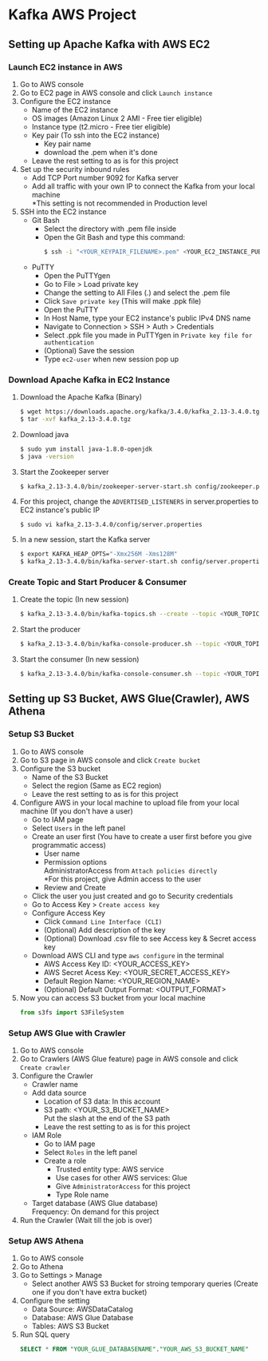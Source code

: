 # Kafka AWS Project

## Setting up Apache Kafka with AWS EC2
### Launch EC2 instance in AWS
1. Go to AWS console
2. Go to EC2 page in AWS console and click `Launch instance`
3. Configure the EC2 instance
    - Name of the EC2 instance
    - OS images (Amazon Linux 2 AMI - Free tier eligible)
    - Instance type (t2.micro - Free tier eligible)
    - Key pair (To ssh into the EC2 instance)
        - Key pair name
        - download the .pem when it's done
    - Leave the rest setting to as is for this project
4. Set up the security inbound rules
    - Add TCP Port number 9092 for Kafka server
    - Add all traffic with your own IP to connect the Kafka from your local machine  
    *This setting is not recommended in Production level
5. SSH into the EC2 instance
    - Git Bash
        - Select the directory with .pem file inside
        - Open the Git Bash and type this command:
            ```bash
            $ ssh -i "<YOUR_KEYPAIR_FILENAME>.pem" <YOUR_EC2_INSTANCE_PUBLIC_IPv4_DNS>
            ```
    - PuTTY
        - Open the PuTTYgen
        - Go to File > Load private key
        - Change the setting to All Files (*.*) and select the .pem file
        - Click `Save private key` (This will make .ppk file)
        - Open the PuTTY
        - In Host Name, type your EC2 instance's public IPv4 DNS name
        - Navigate to Connection > SSH > Auth > Credentials
        - Select .ppk file you made in PuTTYgen in `Private key file for authentication`
        - (Optional) Save the session
        - Type `ec2-user` when new session pop up
### Download Apache Kafka in EC2 Instance
1. Download the Apache Kafka (Binary)
    ```bash
    $ wget https://downloads.apache.org/kafka/3.4.0/kafka_2.13-3.4.0.tgz
    $ tar -xvf kafka_2.13-3.4.0.tgz
    ```
2. Download java
    ```bash
    $ sudo yum install java-1.8.0-openjdk
    $ java -version
    ```
3. Start the Zookeeper server
    ```bash
    $ kafka_2.13-3.4.0/bin/zookeeper-server-start.sh config/zookeeper.properties
    ```
4. For this project, change the `ADVERTISED_LISTENERS` in server.properties to EC2 instance's public IP
    ```
    $ sudo vi kafka_2.13-3.4.0/config/server.properties
    ```
5. In a new session, start the Kafka server
    ```bash
    $ export KAFKA_HEAP_OPTS="-Xmx256M -Xms128M"
    $ kafka_2.13-3.4.0/bin/kafka-server-start.sh config/server.properties
    ```
### Create Topic and Start Producer & Consumer
1. Create the topic (In new session)
    ```bash
    $ kafka_2.13-3.4.0/bin/kafka-topics.sh --create --topic <YOUR_TOPIC_NAME> --bootstrap-server <YOUR_EC2_INSTANCE_PUBLIC_IP>:9092 --replication-factor 1 --partitions 1
    ```
2. Start the producer
    ```bash
    $ kafka_2.13-3.4.0/bin/kafka-console-producer.sh --topic <YOUR_TOPIC_NAME> --bootstrap-server <YOUR_EC2_INSTANCE_PUBLIC_IP>:9092
    ```
3. Start the consumer (In new session)
    ```bash
    $ kafka_2.13-3.4.0/bin/kafka-console-consumer.sh --topic <YOUR_TOPIC_NAME> --bootstrap-server <YOUR_EC2_INSTANCE_PUBLIC_IP>:9092
    ```

## Setting up S3 Bucket, AWS Glue(Crawler), AWS Athena
### Setup S3 Bucket
1. Go to AWS console
2. Go to S3 page in AWS console and click `Create bucket`
3. Configure the S3 bucket
    - Name of the S3 Bucket
    - Select the region (Same as EC2 region)
    - Leave the rest setting to as is for this project
4. Configure AWS in your local machine to upload file from your local machine (If you don't have a user)
    - Go to IAM page
    - Select `Users` in the left panel
    - Create an user first (You have to create a user first before you give programmatic access)
        - User name
        - Permission options  
          AdministratorAccess from `Attach policies directly`  
          *For this project, give Admin access to the user
        - Review and Create
    - Click the user you just created and go to Security credentials
    - Go to Access Key > `Create access key`
    - Configure Access Key
        - Click `Command Line Interface (CLI)`
        - (Optional) Add description of the key
        - (Optional) Download .csv file to see Access key & Secret access key
    - Download AWS CLI and type `aws configure` in the terminal
        - AWS Access Key ID: <YOUR_ACCESS_KEY>
        - AWS Secret Acess Key: <YOUR_SECRET_ACCESS_KEY>
        - Default Region Name: <YOUR_REGION_NAME>
        - (Optional) Default Output Format: <OUTPUT_FORMAT>
5. Now you can access S3 bucket from your local machine  
   ```python
   from s3fs import S3FileSystem
   ```
### Setup AWS Glue with Crawler
1. Go to AWS console
2. Go to Crawlers (AWS Glue feature) page in AWS console and click `Create crawler`
3. Configure the Crawler
    - Crawler name
    - Add data source
        - Location of S3 data: In this account
        - S3 path: <YOUR_S3_BUCKET_NAME>  
          Put the slash at the end of the S3 path
        - Leave the rest setting to as is for this project
    - IAM Role 
        - Go to IAM page
        - Select `Roles` in the left panel
        - Create a role 
            - Trusted entity type: AWS service
            - Use cases for other AWS services: Glue
            - Give `AdministratorAccess` for this project
            - Type Role name
    - Target database (AWS Glue database)  
      Frequency: On demand for this project
4. Run the Crawler (Wait till the job is over)
### Setup AWS Athena
1. Go to AWS console
2. Go to Athena
3. Go to Settings > Manage 
    - Select another AWS S3 Bucket for stroing temporary queries (Create one if you don't have extra bucket)
4. Configure the setting
    - Data Source: AWSDataCatalog
    - Database: AWS Glue Database
    - Tables: AWS S3 Bucket
5. Run SQL query
   ```sql
   SELECT * FROM "YOUR_GLUE_DATABASENAME"."YOUR_AWS_S3_BUCKET_NAME"
   ```